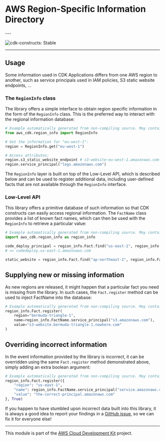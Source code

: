 # AWS Region-Specific Information Directory

<!--BEGIN STABILITY BANNER-->---


![cdk-constructs: Stable](https://img.shields.io/badge/cdk--constructs-stable-success.svg?style=for-the-badge)

---
<!--END STABILITY BANNER-->

## Usage

Some information used in CDK Applications differs from one AWS region to
another, such as service principals used in IAM policies, S3 static website
endpoints, ...

### The `RegionInfo` class

The library offers a simple interface to obtain region specific information in
the form of the `RegionInfo` class. This is the preferred way to interact with
the regional information database:

```python
# Example automatically generated from non-compiling source. May contain errors.
from aws_cdk.region_info import RegionInfo

# Get the information for "eu-west-1":
region = RegionInfo.get("eu-west-1")

# Access attributes:
region.s3_static_website_endpoint # s3-website-eu-west-1.amazonaws.com
region.service_principal("logs.amazonaws.com")
```

The `RegionInfo` layer is built on top of the Low-Level API, which is described
below and can be used to register additional data, including user-defined facts
that are not available through the `RegionInfo` interface.

### Low-Level API

This library offers a primitive database of such information so that CDK
constructs can easily access regional information. The `FactName` class provides
a list of known fact names, which can then be used with the `RegionInfo` to
retrieve a particular value:

```python
# Example automatically generated from non-compiling source. May contain errors.
import aws_cdk.region_info as region_info

code_deploy_principal = region_info.Fact.find("us-east-1", region_info.FactName.service_principal("codedeploy.amazonaws.com"))
# => codedeploy.us-east-1.amazonaws.com

static_website = region_info.Fact.find("ap-northeast-1", region_info.FactName.S3_STATIC_WEBSITE_ENDPOINT)
```

## Supplying new or missing information

As new regions are released, it might happen that a particular fact you need is
missing from the library. In such cases, the `Fact.register` method can be used
to inject FactName into the database:

```python
# Example automatically generated from non-compiling source. May contain errors.
region_info.Fact.register(
    region="bermuda-triangle-1",
    name=region_info.FactName.service_principal("s3.amazonaws.com"),
    value="s3-website.bermuda-triangle-1.nowhere.com"
)
```

## Overriding incorrect information

In the event information provided by the library is incorrect, it can be
overridden using the same `Fact.register` method demonstrated above, simply
adding an extra boolean argument:

```python
# Example automatically generated from non-compiling source. May contain errors.
region_info.Fact.register({
    "region": "us-east-1",
    "name": region_info.FactName.service_principal("service.amazonaws.com"),
    "value": "the-correct-principal.amazonaws.com"
}, True)
```

If you happen to have stumbled upon incorrect data built into this library, it
is always a good idea to report your findings in a [GitHub issue](https://github.com/aws/aws-cdk/issues), so we can fix
it for everyone else!

---


This module is part of the [AWS Cloud Development Kit](https://github.com/aws/aws-cdk) project.
